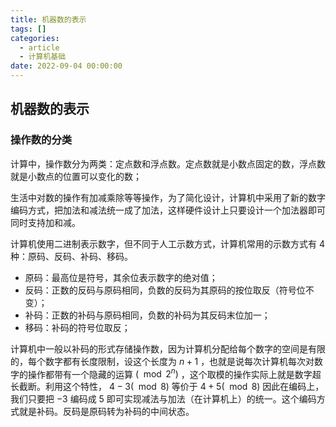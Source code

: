 ```yaml
---
title: 机器数的表示
tags: []
categories:
  - article
  - 计算机基础
date: 2022-09-04 00:00:00
---
```


## 机器数的表示

### 操作数的分类

计算中，操作数分为两类：定点数和浮点数。定点数就是小数点固定的数，浮点数就是小数点的位置可以变化的数；

生活中对数的操作有加减乘除等等操作，为了简化设计，计算机中采用了新的数字编码方式，把加法和减法统一成了加法，这样硬件设计上只要设计一个加法器即可同时支持加和减。

计算机使用二进制表示数字，但不同于人工示数方式，计算机常用的示数方式有 4 种：原码、反码、补码、移码。

- 原码：最高位是符号，其余位表示数字的绝对值；
- 反码：正数的反码与原码相同，负数的反码为其原码的按位取反（符号位不变）；
- 补码：正数的补码与原码相同，负数的补码为其反码末位加一；
- 移码：补码的符号位取反；

计算机中一般以补码的形式存储操作数，因为计算机分配给每个数字的空间是有限的，每个数字都有长度限制，设这个长度为 $n + 1$ ，也就是说每次计算机每次对数字的操作都带有一个隐藏的运算 $(\mod 2^n)$ ，这个取模的操作实际上就是数字超长截断。利用这个特性， $4-3 (\mod 8)$ 等价于 $4+5 (\mod 8)$ 因此在编码上，我们只要把 $-3$ 编码成 $5$ 即可实现减法与加法（在计算机上）的统一。这个编码方式就是补码。反码是原码转为补码的中间状态。
